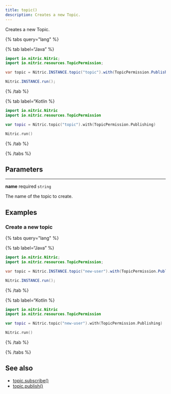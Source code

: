 ```yaml
---
title: topic()
description: Creates a new Topic.
---
```


Creates a new Topic.

{% tabs query="lang" %}

{% tab label=“Java” %}

```java
import io.nitric.Nitric;
import io.nitric.resources.TopicPermission;

var topic = Nitric.INSTANCE.topic("topic").with(TopicPermission.Publishing);

Nitric.INSTANCE.run();
```

{% /tab %}

{% tab label=“Kotlin %}

```kotlin
import io.nitric.Nitric
import io.nitric.resources.TopicPermission

var topic = Nitric.topic("topic").with(TopicPermission.Publishing)

Nitric.run()
```

{% /tab %}

{% /tabs %}

## Parameters

---

**name** required `string`

The name of the topic to create.

## Examples

### Create a new topic

{% tabs query="lang" %}

{% tab label=“Java” %}

```java
import io.nitric.Nitric;
import io.nitric.resources.TopicPermission;

var topic = Nitric.INSTANCE.topic("new-user").with(TopicPermission.Publishing);

Nitric.INSTANCE.run();
```

{% /tab %}

{% tab label=“Kotlin %}

```kotlin
import io.nitric.Nitric
import io.nitric.resources.TopicPermission

var topic = Nitric.topic("new-user").with(TopicPermission.Publishing)

Nitric.run()
```

{% /tab %}

{% /tabs %}

## See also

- [topic.subscribe()](./topic-subscribe.md)
- [topic.publish()](./topic-publish.md)
